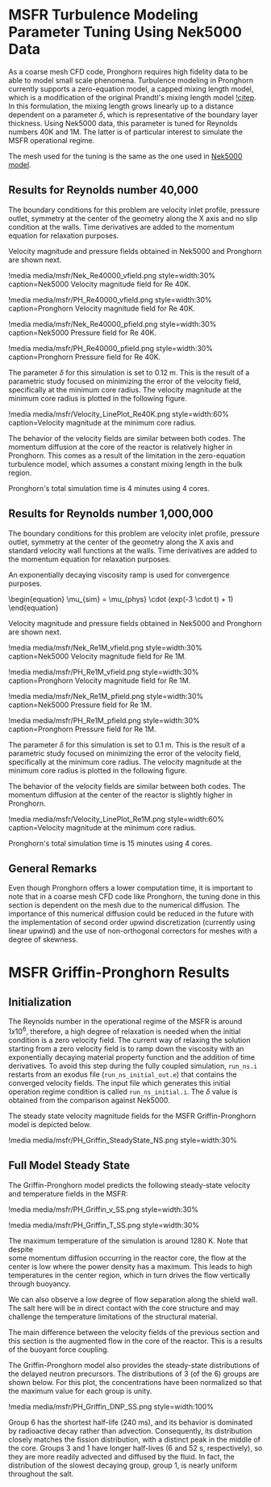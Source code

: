 # MSFR Turbulence Modeling Parameter Tuning Using Nek5000 Data

As a coarse mesh CFD code, Pronghorn requires high fidelity data to be able to
model small scale phenomena. Turbulence modeling in Pronghorn currently supports
a zero-equation model, a capped mixing length model, which is a modification of
the original Prandtl's mixing length model [!citep](escudier1966). In this
formulation, the mixing length grows linearly up to a distance dependent on
a parameter $\delta$, which is representative of the boundary layer thickness.
Using Nek5000 data, this parameter is tuned for Reynolds numbers 40K and 1M.
The latter is of particular interest to simulate the MSFR operational regime.

The mesh used for the tuning is the same as the one used in
[Nek5000 model](msfr/nek5000_cfd_model.md).

## Results for Reynolds number 40,000

The boundary conditions for this problem are velocity inlet profile, pressure
outlet, symmetry at the center of the geometry along the X axis and no slip
condition at the walls. Time derivatives are added to the momentum equation for
relaxation purposes.

Velocity magnitude and pressure fields obtained in Nek5000 and Pronghorn are
shown next.

!media media/msfr/Nek_Re40000_vfield.png
    style=width:30%
    caption=Nek5000 Velocity magnitude field for Re 40K.

!media media/msfr/PH_Re40000_vfield.png
    style=width:30%
    caption=Pronghorn Velocity magnitude field for Re 40K.

!media media/msfr/Nek_Re40000_pfield.png
    style=width:30%
    caption=Nek5000 Pressure field for Re 40K.

!media media/msfr/PH_Re40000_pfield.png
    style=width:30%
    caption=Pronghorn Pressure field for Re 40K.

The parameter $\delta$ for this simulation is set to 0.12 m. This is the result
of a parametric study focused on minimizing the error of the velocity field,
specifically at the minimum core radius. The velocity magnitude at the minimum
core radius is plotted in the following figure.

!media media/msfr/Velocity_LinePlot_Re40K.png
    style=width:60%
    caption=Velocity magnitude at the minimum core radius.

The behavior of the velocity fields are similar between both codes. The
momentum diffusion at the core of the reactor is relatively higher in Pronghorn.
This comes as a result of the limitation in the zero-equation turbulence model,
which assumes a constant mixing length in the bulk region.

Pronghorn's total simulation time is 4 minutes using 4 cores.

## Results for Reynolds number 1,000,000

The boundary conditions for this problem are velocity inlet profile, pressure
outlet, symmetry at the center of the geometry along the X axis and standard
velocity wall functions at the walls. Time derivatives are added to the momentum
equation for relaxation purposes.

An exponentially decaying viscosity ramp is used for convergence purposes.

\begin{equation}
  \mu_{sim} = \mu_{phys} \cdot (exp(-3 \cdot t) + 1)
\end{equation}

Velocity magnitude and pressure fields obtained in Nek5000 and Pronghorn are
shown next.

!media media/msfr/Nek_Re1M_vfield.png
    style=width:30%
    caption=Nek5000 Velocity magnitude field for Re 1M.

!media media/msfr/PH_Re1M_vfield.png
    style=width:30%
    caption=Pronghorn Velocity magnitude field for Re 1M.

!media media/msfr/Nek_Re1M_pfield.png
    style=width:30%
    caption=Nek5000 Pressure field for Re 1M.

!media media/msfr/PH_Re1M_pfield.png
    style=width:30%
    caption=Pronghorn Pressure field for Re 1M.

The parameter $\delta$ for this simulation is set to 0.1 m. This is the result
of a parametric study focused on minimizing the error of the velocity field,
specifically at the minimum core radius. The velocity magnitude at the minimum
core radius is plotted in the following figure.

The behavior of the velocity fields are similar between both codes. The
momentum diffusion at the center of the reactor is slightly higher in Pronghorn.

!media media/msfr/Velocity_LinePlot_Re1M.png
    style=width:60%
    caption=Velocity magnitude at the minimum core radius.

Pronghorn's total simulation time is 15 minutes using 4 cores.

## General Remarks

Even though Pronghorn offers a lower computation time, it is important to note
that in a coarse mesh CFD code like Pronghorn, the tuning done in this section is
dependent on the mesh due to the numerical diffusion. The importance of this
numerical diffusion could be reduced in the future with the implementation of
second order upwind discretization (currently using linear upwind) and the
use of non-orthogonal correctors for meshes with a degree of skewness.


# MSFR Griffin-Pronghorn Results

## Initialization

The Reynolds number in the operational regime of the MSFR is around $1x10^6$,
therefore, a high degree of relaxation is needed when the initial condition is
a zero velocity field. The current way of relaxing the solution starting from a
zero velocity field is to ramp down the viscosity with an exponentially decaying
material property function and the addition of time derivatives. To avoid this
step during the fully coupled simulation, `run_ns.i` restarts from an exodus
file (`run_ns_initial_out.e`) that contains the converged velocity fields. The
input file which generates this initial operation regime condition is called
`run_ns_initial.i`. The $\delta$ value is obtained from the comparison against
Nek5000.

The steady state velocity magnitude fields for the MSFR Griffin-Pronghorn model
is depicted below.

!media media/msfr/PH_Griffin_SteadyState_NS.png
       style=width:30%

## Full Model Steady State

The Griffin-Pronghorn model predicts the following steady-state velocity and
temperature fields in the MSFR:

!media media/msfr/PH_Griffin_v_SS.png
       style=width:30%

!media media/msfr/PH_Griffin_T_SS.png
       style=width:30%

The maximum temperature of the simulation is around 1280 K. Note that despite  
some momentum diffusion occurring in the reactor core, the flow at the center is
low where the power density has a maximum. This leads to high temperatures in
the center region, which in turn drives the flow vertically through buoyancy.

We can also observe a low degree of flow separation along the shield wall. The 
salt here will be in direct contact with the core structure and may challenge
the temperature limitations of the structural material.

 The main difference between the velocity fields of the previous section and
 this section is the augmented flow in the core of the reactor. This is
 a results of the buoyant force coupling.

The Griffin-Pronghorn model also provides the steady-state distributions of the
delayed neutron precursors. The distributions of 3 (of the 6) groups are shown
below. For this plot, the concentrations have been normalized so that the
maximum value for each group is unity.

!media media/msfr/PH_Griffin_DNP_SS.png
       style=width:100%

Group 6 has the shortest half-life (240 ms), and its behavior is dominated by
radioactive decay rather than advection. Consequently, its distribution
closely matches the fission distribution, with a distinct peak in the middle of
the core. Groups 3 and 1 have longer half-lives (6 and 52 s, respectively), so
they are more readily advected and diffused by the fluid. In fact, the
distribution of the slowest decaying group, group 1, is nearly uniform
throughout the salt.
